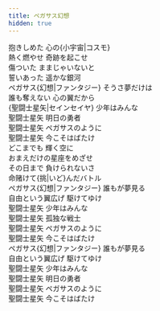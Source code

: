 ```yaml
---
title: ペガサス幻想
hidden: true
---
```

抱きしめた 心の{小宇宙|コスモ}  
熱く燃やせ 奇跡を起こせ  
傷ついた ままじゃいないと  
誓いあった 遥かな銀河  
ペガサス{幻想|ファンタジー} そうさ夢だけは  
誰も奪えない 心の翼だから  
{聖闘士星矢|セインセイヤ} 少年はみんな  
聖闘士星矢 明日の勇者  
聖闘士星矢 ペガサスのように  
聖闘士星矢 今こそはばたけ  
どこまでも 輝く空に  
おまえだけの星座をめざせ  
その日まで 負けられないさ  
命赌けて{挑|いど}んだバトル  
ペガサス{幻想|ファンタジー} 誰もが夢見る  
自由という翼広げ 駆けてゆけ  
聖闘士星矢 少年はみんな  
聖闘士星矢 孤独な戦士  
聖闘士星矢 ペガサスのように  
聖闘士星矢 今こそはばたけ  
ペガサス{幻想|ファンタジー} 誰もが夢見る  
自由という翼広げ 駆けてゆけ  
聖闘士星矢 少年はみんな  
聖闘士星矢 明日の勇者  
聖闘士星矢 ペガサスのように  
聖闘士星矢 今こそはばたけ
